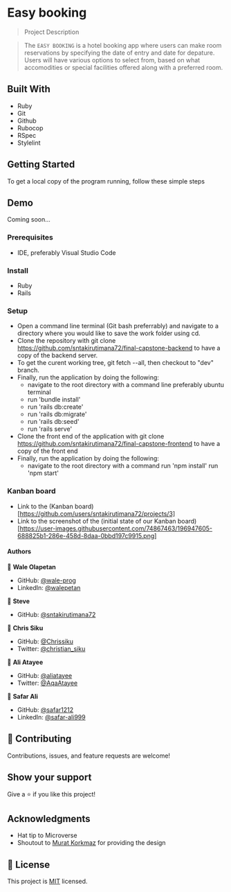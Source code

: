 # Easy booking

> Project Description

> The `EASY BOOKING` is a hotel booking app where users can make room reservations by specifying the date of entry and date for depature. Users will have various options to select from, based on what accomodities or special facilities offered along with a preferred room.

## Built With
- Ruby
- Git
- Github
- Rubocop
- RSpec
- Stylelint


## Getting Started
To get a local copy of the program running, follow these simple steps
## Demo
Coming soon...

### Prerequisites
- IDE, preferably Visual Studio Code

### Install
- Ruby
- Rails


### Setup
- Open a command line terminal (Git bash preferrably) and navigate to a directory where you would like to save the work folder using cd.
- Clone the repository with git clone https://github.com/sntakirutimana72/final-capstone-backend to have a copy of the backend server.
- To get the curent working tree, git fetch --all, then checkout to "dev" branch.
- Finally, run the application by doing the following:
  - navigate to the root directory with a command line preferably ubuntu terminal
  - run 'bundle install'
  - run 'rails db:create'
  - run 'rails db:migrate'
  - run 'rails db:seed' 
  - run 'rails serve'
- Clone the front end of the application with git clone https://github.com/sntakirutimana72/final-capstone-frontend to have a copy of the front end
- Finally, run the application by doing the following:
  - navigate to the root directory with a command
  run 'npm install'
  run 'npm start'
  
### Kanban board
  - Link to the (Kanban board)[https://github.com/users/sntakirutimana72/projects/3]
  - Link to the screenshot of the (initial state of our Kanban board)[https://user-images.githubusercontent.com/74867463/196947605-688825b1-286e-458d-8daa-0bbd197c9915.png]
  
#### Authors

👤 **Wale Olapetan**

- GitHub: [@wale-prog](https://github.com/wale-prog)
- LinkedIn: [@walepetan](https://www.linkedin.com/in/walepetan/)

👤 **Steve**
- GitHub: [@sntakirutimana72](https://github.com/sntakirutimana72i)

👤 **Chris Siku**

- GitHub: [@Chrissiku](https://github.com/Chrissiku)
- Twitter: [@christian_siku](https://twitter.com/christian_siku)


👤 **Ali Atayee**

- GitHub: [@aliatayee](https://github.com/aliatayee)
- Twitter: [@AqaAtayee](https://twitter.com/AqaAtayee)

👤 **Safar Ali**

- GitHub: [@safar1212](https://github.com/safar1212)
- LinkedIn: [@safar-ali999](https://www.linkedin.com/in/safar-ali999/)


## 🤝 Contributing

Contributions, issues, and feature requests are welcome!


## Show your support

Give a ⭐️ if you like this project!

## Acknowledgments

- Hat tip to Microverse
- Shoutout to [Murat Korkmaz](https://www.behance.net/muratk) for providing the design

## 📝 License

This project is [MIT](./LICENSE) licensed.
